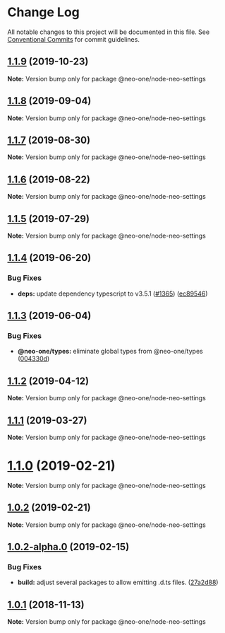 # Change Log

All notable changes to this project will be documented in this file.
See [Conventional Commits](https://conventionalcommits.org) for commit guidelines.

## [1.1.9](https://github.com/neo-one-suite/neo-one/compare/@neo-one/node-neo-settings@1.1.8...@neo-one/node-neo-settings@1.1.9) (2019-10-23)

**Note:** Version bump only for package @neo-one/node-neo-settings





## [1.1.8](https://github.com/neo-one-suite/neo-one/compare/@neo-one/node-neo-settings@1.1.7...@neo-one/node-neo-settings@1.1.8) (2019-09-04)

**Note:** Version bump only for package @neo-one/node-neo-settings





## [1.1.7](https://github.com/neo-one-suite/neo-one/compare/@neo-one/node-neo-settings@1.1.6...@neo-one/node-neo-settings@1.1.7) (2019-08-30)

**Note:** Version bump only for package @neo-one/node-neo-settings





## [1.1.6](https://github.com/neo-one-suite/neo-one/compare/@neo-one/node-neo-settings@1.1.5...@neo-one/node-neo-settings@1.1.6) (2019-08-22)

**Note:** Version bump only for package @neo-one/node-neo-settings





## [1.1.5](https://github.com/neo-one-suite/neo-one/compare/@neo-one/node-neo-settings@1.1.4...@neo-one/node-neo-settings@1.1.5) (2019-07-29)

**Note:** Version bump only for package @neo-one/node-neo-settings





## [1.1.4](https://github.com/neo-one-suite/neo-one/compare/@neo-one/node-neo-settings@1.1.3...@neo-one/node-neo-settings@1.1.4) (2019-06-20)


### Bug Fixes

* **deps:** update dependency typescript to v3.5.1 ([#1365](https://github.com/neo-one-suite/neo-one/issues/1365)) ([ec89546](https://github.com/neo-one-suite/neo-one/commit/ec89546))





## [1.1.3](https://github.com/neo-one-suite/neo-one/compare/@neo-one/node-neo-settings@1.1.2...@neo-one/node-neo-settings@1.1.3) (2019-06-04)


### Bug Fixes

* **@neo-one/types:** eliminate global types from @neo-one/types ([004330d](https://github.com/neo-one-suite/neo-one/commit/004330d))





## [1.1.2](https://github.com/neo-one-suite/neo-one/compare/@neo-one/node-neo-settings@1.1.1...@neo-one/node-neo-settings@1.1.2) (2019-04-12)

**Note:** Version bump only for package @neo-one/node-neo-settings





## [1.1.1](https://github.com/neo-one-suite/neo-one/compare/@neo-one/node-neo-settings@1.1.0...@neo-one/node-neo-settings@1.1.1) (2019-03-27)

**Note:** Version bump only for package @neo-one/node-neo-settings





# [1.1.0](https://github.com/neo-one-suite/neo-one/compare/@neo-one/node-neo-settings@1.0.2...@neo-one/node-neo-settings@1.1.0) (2019-02-21)

**Note:** Version bump only for package @neo-one/node-neo-settings





## [1.0.2](https://github.com/neo-one-suite/neo-one/compare/@neo-one/node-neo-settings@1.0.2-alpha.0...@neo-one/node-neo-settings@1.0.2) (2019-02-21)

**Note:** Version bump only for package @neo-one/node-neo-settings





## [1.0.2-alpha.0](https://github.com/neo-one-suite/neo-one/compare/@neo-one/node-neo-settings@1.0.1...@neo-one/node-neo-settings@1.0.2-alpha.0) (2019-02-15)


### Bug Fixes

* **build:** adjust several packages to allow emitting .d.ts files. ([27a2d88](https://github.com/neo-one-suite/neo-one/commit/27a2d88))





## [1.0.1](https://github.com/neo-one-suite/neo-one/compare/@neo-one/node-neo-settings@1.0.0...@neo-one/node-neo-settings@1.0.1) (2018-11-13)

**Note:** Version bump only for package @neo-one/node-neo-settings

